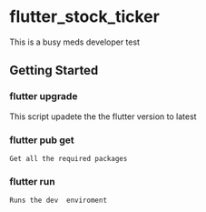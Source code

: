 # flutter_stock_ticker

This is a busy meds developer test 

## Getting Started

### flutter upgrade
 This script upadete the the flutter version to latest
### flutter pub get 
    Get all the required packages 
### flutter run 
    Runs the dev  enviroment